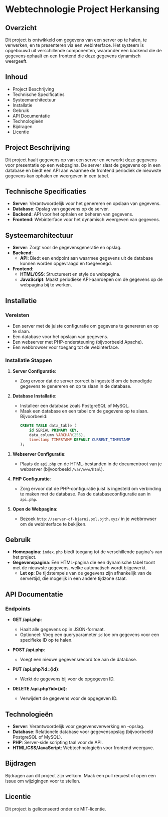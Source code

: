 # Webtechnologie Project Herkansing

## Overzicht
Dit project is ontwikkeld om gegevens van een server op te halen, te verwerken, en te presenteren via een webinterface. Het systeem is opgebouwd uit verschillende componenten, waaronder een backend die de gegevens ophaalt en een frontend die deze gegevens dynamisch weergeeft.

## Inhoud
- Project Beschrijving
- Technische Specificaties
- Systeemarchitectuur
- Installatie
- Gebruik
- API Documentatie
- Technologieën
- Bijdragen
- Licentie

## Project Beschrijving
Dit project haalt gegevens op van een server en verwerkt deze gegevens voor presentatie op een webpagina. De server slaat de gegevens op in een database en biedt een API aan waarmee de frontend periodiek de nieuwste gegevens kan ophalen en weergeven in een tabel.

## Technische Specificaties
- **Server**: Verantwoordelijk voor het genereren en opslaan van gegevens.
- **Database**: Opslag van gegevens op de server.
- **Backend**: API voor het ophalen en beheren van gegevens.
- **Frontend**: Webinterface voor het dynamisch weergeven van gegevens.

## Systeemarchitectuur
- **Server**: Zorgt voor de gegevensgeneratie en opslag.
- **Backend**:
  - **API**: Biedt een endpoint aan waarmee gegevens uit de database kunnen worden opgevraagd en toegevoegd.
- **Frontend**:
  - **HTML/CSS**: Structureert en style de webpagina.
  - **JavaScript**: Maakt periodieke API-aanroepen om de gegevens op de webpagina bij te werken.

## Installatie
### Vereisten
- Een server met de juiste configuratie om gegevens te genereren en op te slaan.
- Een database voor het opslaan van gegevens.
- Een webserver met PHP-ondersteuning (bijvoorbeeld Apache).
- Een webbrowser voor toegang tot de webinterface.

### Installatie Stappen
1. **Server Configuratie**:
    - Zorg ervoor dat de server correct is ingesteld om de benodigde gegevens te genereren en op te slaan in de database.

2. **Database Installatie**:
    - Installeer een database zoals PostgreSQL of MySQL.
    - Maak een database en een tabel om de gegevens op te slaan. Bijvoorbeeld:
      ```sql
      CREATE TABLE data_table (
          id SERIAL PRIMARY KEY,
          data_column VARCHAR(255),
          timestamp TIMESTAMP DEFAULT CURRENT_TIMESTAMP
      );
      ```

3. **Webserver Configuratie**:
    - Plaats de `api.php` en de HTML-bestanden in de documentroot van je webserver (bijvoorbeeld `/var/www/html`).
    
4. **PHP Configuratie**:
    - Zorg ervoor dat de PHP-configuratie juist is ingesteld om verbinding te maken met de database. Pas de databaseconfiguratie aan in `api.php`.

5. **Open de Webpagina**:
    - Bezoek `http://server-of-bjarni.pxl.bjth.xyz/` in je webbrowser om de webinterface te bekijken.

## Gebruik
- **Homepagina**: `index.php` biedt toegang tot de verschillende pagina's van het project.
- **Gegevenspagina**: Een HTML-pagina die een dynamische tabel toont met de nieuwste gegevens, welke automatisch wordt bijgewerkt.
  - **Let op**: De tijdstempels van de gegevens zijn afhankelijk van de servertijd, die mogelijk in een andere tijdzone staat.

## API Documentatie
### Endpoints
- **GET /api.php**:
  - Haalt alle gegevens op in JSON-formaat.
  - Optioneel: Voeg een queryparameter `id` toe om gegevens voor een specifieke ID op te halen.

- **POST /api.php**:
  - Voegt een nieuwe gegevensrecord toe aan de database.

- **PUT /api.php?id={id}**:
  - Werkt de gegevens bij voor de opgegeven ID.

- **DELETE /api.php?id={id}**:
  - Verwijdert de gegevens voor de opgegeven ID.

## Technologieën
- **Server**: Verantwoordelijk voor gegevensverwerking en -opslag.
- **Database**: Relationele database voor gegevensopslag (bijvoorbeeld PostgreSQL of MySQL).
- **PHP**: Server-side scripting taal voor de API.
- **HTML/CSS/JavaScript**: Webtechnologieën voor frontend weergave.

## Bijdragen
Bijdragen aan dit project zijn welkom. Maak een pull request of open een issue om wijzigingen voor te stellen.

## Licentie
Dit project is gelicenseerd onder de MIT-licentie.
